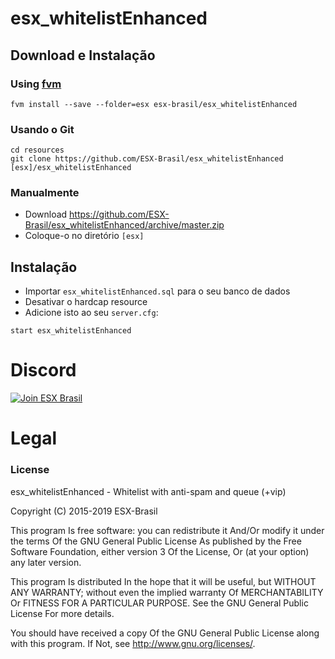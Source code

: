 # esx_whitelistEnhanced

## Download e Instalação

### Using [fvm](https://github.com/qlaffont/fvm-installer)
```
fvm install --save --folder=esx esx-brasil/esx_whitelistEnhanced
```

### Usando o Git
```
cd resources
git clone https://github.com/ESX-Brasil/esx_whitelistEnhanced [esx]/esx_whitelistEnhanced
```

### Manualmente
- Download https://github.com/ESX-Brasil/esx_whitelistEnhanced/archive/master.zip
- Coloque-o no diretório `[esx]`

## Instalação
- Importar `esx_whitelistEnhanced.sql` para o seu banco de dados
- Desativar o hardcap resource
- Adicione isto ao seu `server.cfg`:

```
start esx_whitelistEnhanced
```

# Discord

[![Join ESX Brasil](https://discordapp.com/api/guilds/432980396070666250/embed.png?style=banner2)](https://discord.gg/8zGbh3T)

# Legal
### License
esx_whitelistEnhanced - Whitelist with anti-spam and queue (+vip)

Copyright (C) 2015-2019 ESX-Brasil

This program Is free software: you can redistribute it And/Or modify it under the terms Of the GNU General Public License As published by the Free Software Foundation, either version 3 Of the License, Or (at your option) any later version.

This program Is distributed In the hope that it will be useful, but WITHOUT ANY WARRANTY; without even the implied warranty Of MERCHANTABILITY Or FITNESS FOR A PARTICULAR PURPOSE. See the GNU General Public License For more details.

You should have received a copy Of the GNU General Public License along with this program. If Not, see http://www.gnu.org/licenses/.
